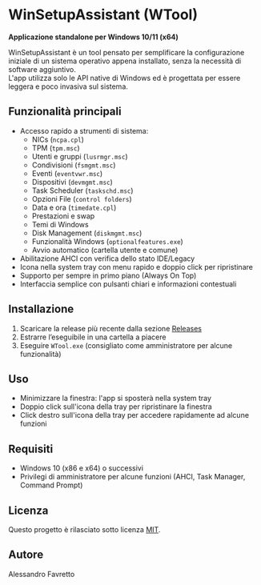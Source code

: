 # WinSetupAssistant (WTool)

**Applicazione standalone per Windows 10/11 (x64)**

WinSetupAssistant è un tool pensato per semplificare la configurazione iniziale di un sistema operativo appena installato, senza la necessità di software aggiuntivo.  
L'app utilizza solo le API native di Windows ed è progettata per essere leggera e poco invasiva sul sistema.

## Funzionalità principali

- Accesso rapido a strumenti di sistema:
  - NICs (`ncpa.cpl`)
  - TPM (`tpm.msc`)
  - Utenti e gruppi (`lusrmgr.msc`)
  - Condivisioni (`fsmgmt.msc`)
  - Eventi (`eventvwr.msc`)
  - Dispositivi (`devmgmt.msc`)
  - Task Scheduler (`taskschd.msc`)
  - Opzioni File (`control folders`)
  - Data e ora (`timedate.cpl`)
  - Prestazioni e swap
  - Temi di Windows
  - Disk Management (`diskmgmt.msc`)
  - Funzionalità Windows (`optionalfeatures.exe`)
  - Avvio automatico (cartella utente e comune)
- Abilitazione AHCI con verifica dello stato IDE/Legacy
- Icona nella system tray con menu rapido e doppio click per ripristinare
- Supporto per sempre in primo piano (Always On Top)
- Interfaccia semplice con pulsanti chiari e informazioni contestuali

## Installazione

1. Scaricare la release più recente dalla sezione [Releases](https://github.com/Favretto/WinSetupAssistant/releases)  
2. Estrarre l’eseguibile in una cartella a piacere  
3. Eseguire `WTool.exe` (consigliato come amministratore per alcune funzionalità)

## Uso

- Minimizzare la finestra: l'app si sposterà nella system tray  
- Doppio click sull'icona della tray per ripristinare la finestra  
- Click destro sull'icona della tray per accedere rapidamente ad alcune funzioni  

## Requisiti

- Windows 10 (x86 e x64) o successivi  
- Privilegi di amministratore per alcune funzioni (AHCI, Task Manager, Command Prompt)

## Licenza

Questo progetto è rilasciato sotto licenza [MIT](LICENSE).

## Autore

Alessandro Favretto
